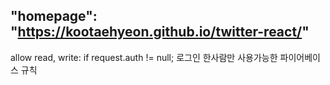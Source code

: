 ## "homepage": "https://kootaehyeon.github.io/twitter-react/"

allow read, write: if
request.auth != null;
로그인 한사람만 사용가능한 파이어베이스 규칙
